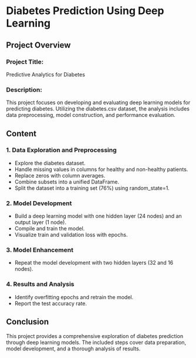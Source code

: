 # Diabetes Prediction Using Deep Learning

## Project Overview

### Project Title:
Predictive Analytics for Diabetes

### Description:
This project focuses on developing and evaluating deep learning models for predicting diabetes. Utilizing the diabetes.csv dataset, the analysis includes data preprocessing, model construction, and performance evaluation.

## Content

### 1. Data Exploration and Preprocessing
- Explore the diabetes dataset.
- Handle missing values in columns for healthy and non-healthy patients.
- Replace zeros with column averages.
- Combine subsets into a unified DataFrame.
- Split the dataset into a training set (76%) using random_state=1.

### 2. Model Development
- Build a deep learning model with one hidden layer (24 nodes) and an output layer (1 node).
- Compile and train the model.
- Visualize train and validation loss with epochs.

### 3. Model Enhancement
- Repeat the model development with two hidden layers (32 and 16 nodes).

### 4. Results and Analysis
- Identify overfitting epochs and retrain the model.
- Report the test accuracy rate.

## Conclusion

This project provides a comprehensive exploration of diabetes prediction through deep learning models. The included steps cover data preparation, model development, and a thorough analysis of results.


